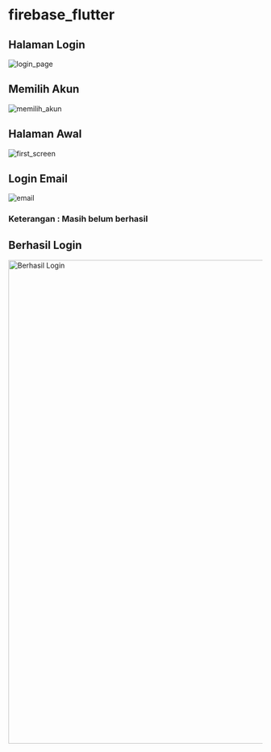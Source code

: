 # firebase_flutter

## Halaman Login
![login_page](https://user-images.githubusercontent.com/89894405/168090682-cc931e0a-8a66-4471-bf3f-4ff82474afbe.jpeg)

## Memilih Akun
![memilih_akun](https://user-images.githubusercontent.com/89894405/168041411-bf461d3a-d454-4c1f-91c8-9d7509bf45ef.jpeg)

## Halaman Awal
![first_screen](https://user-images.githubusercontent.com/89894405/168041387-726019df-1be3-40a2-99a9-1d8079049dd9.jpeg)

## Login Email
![email](https://user-images.githubusercontent.com/89894405/168090674-12d821f2-d6c0-4d79-98d6-f9bba670bee6.jpeg)
### Keterangan : Masih belum berhasil

## Berhasil Login
<img width="960" alt="Berhasil Login" src="https://user-images.githubusercontent.com/89894405/168091672-ef87f9e7-8403-4d64-b4a4-4f9b80b66c32.png">
